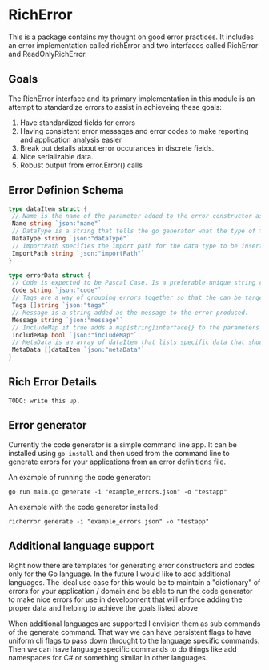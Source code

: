 # RichError

This is a package contains my thought on good error practices. It includes an error implementation called richError and two interfaces called RichError and ReadOnlyRichError.

## Goals

The RichError interface and its primary implementation in this module is an attempt to standardize errors to assist in achieveing these goals:

1. Have standardized fields for errors
2. Having consistent error messages and error codes to make reporting and application analysis easier
3. Break out details about error occurances in discrete fields.
4. Nice serializable data.
5. Robust output from error.Error() calls

## Error Definion Schema

``` go
type dataItem struct {
 // Name is the name of the parameter added to the error constructor as well as the label added to the parameter in the errors metadata.
 Name string `json:"name"`
 // DataType is a string that tells the go generator what the type of this field is for the error constructor.
 DataType string `json:"dataType"`
 // ImportPath specifies the import path for the data type to be inserted into the error template.
 ImportPath string `json:"importPath"`
}

type errorData struct {
 // Code is expected to be Pascal Case. Is a preferable unique string code for an error.
 Code string `json:"code"`
 // Tags are a way of grouping errors together so that the can be target for generation in groups, Also these tags can be used for aggregation in log viewers.
 Tags []string `json:"tags"`
 // Message is a string added as the message to the error produced.
 Message string `json:"message"`
 // IncludeMap if true adds a map[string]interface{} to the parameters of a constructor so that a genereic map of data can get added to an error constructor parameters list in addition to any specific data defined in MetaData.
 IncludeMap bool `json:"includeMap"`
 // MetaData is an array of dataItem that lists specific data that should be added to the error constructor, and added to the errors metadata map.
 MetaData []dataItem `json:"metaData"`
}
```

## Rich Error Details

`TODO: write this up.`

## Error generator

Currently the code generator is a simple command line app. It can be installed using `go install` and then used from the command line to generate errors for your applications from an error definitions file.

An example of running the code generator:

`go run main.go generate -i "example_errors.json" -o "testapp"`

An example with the code generator installed:

`richerror generate -i "example_errors.json" -o "testapp"`

## Additional language support

Right now there are templates for generating error constructors and codes only for the Go language. In the future I would like to add additional languages. The ideal use case for this would be to maintain a "dictionary" of errors for your application / domain and be able to run the code generator to make nice errors for use in development that will enforce adding the proper data and helping to achieve the goals listed above

When additional languages are supported I envision them as sub commands of the generate command. That way we can have persistent flags to have uniform cli flags to pass down throught to the language specific commands. Then we can have language specific commands to do things like add namespaces for C# or something similar in other languages.
